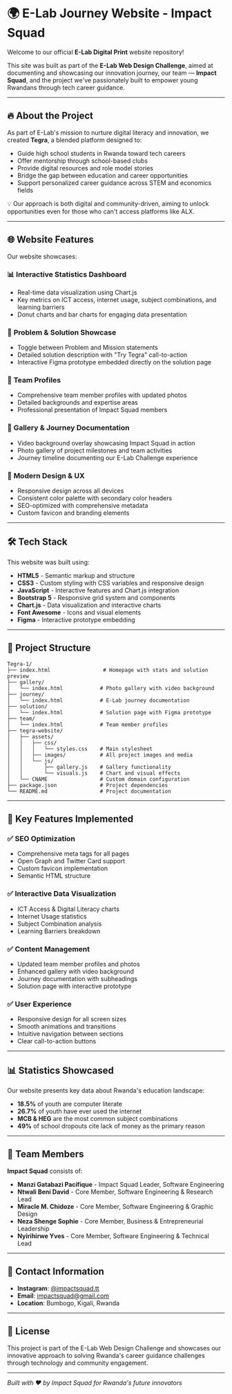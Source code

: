 # 🌍 E-Lab Journey Website - Impact Squad

Welcome to our official **E-Lab Digital Print** website repository!

This site was built as part of the **E-Lab Web Design Challenge**, aimed at documenting and showcasing our innovation journey, our team — **Impact Squad**, and the project we've passionately built to empower young Rwandans through tech career guidance.

---

## 🔥 About the Project

As part of E-Lab's mission to nurture digital literacy and innovation, we created **Tegra**, a blended platform designed to:
- Guide high school students in Rwanda toward tech careers
- Offer mentorship through school-based clubs
- Provide digital resources and role model stories
- Bridge the gap between education and career opportunities
- Support personalized career guidance across STEM and economics fields

💡 Our approach is both digital and community-driven, aiming to unlock opportunities even for those who can't access platforms like ALX.

---

## 🌐 Website Features

Our website showcases:

### 📊 **Interactive Statistics Dashboard**
- Real-time data visualization using Chart.js
- Key metrics on ICT access, internet usage, subject combinations, and learning barriers
- Donut charts and bar charts for engaging data presentation

### 🎯 **Problem & Solution Showcase**
- Toggle between Problem and Mission statements
- Detailed solution description with "Try Tegra" call-to-action
- Interactive Figma prototype embedded directly on the solution page

### 👥 **Team Profiles**
- Comprehensive team member profiles with updated photos
- Detailed backgrounds and expertise areas
- Professional presentation of Impact Squad members

### 📸 **Gallery & Journey Documentation**
- Video background overlay showcasing Impact Squad in action
- Photo gallery of project milestones and team activities
- Journey timeline documenting our E-Lab Challenge experience

### 🎨 **Modern Design & UX**
- Responsive design across all devices
- Consistent color palette with secondary color headers
- SEO-optimized with comprehensive metadata
- Custom favicon and branding elements

---

## 🛠️ Tech Stack

This website was built using:
- **HTML5** - Semantic markup and structure
- **CSS3** - Custom styling with CSS variables and responsive design
- **JavaScript** - Interactive features and Chart.js integration
- **Bootstrap 5** - Responsive grid system and components
- **Chart.js** - Data visualization and interactive charts
- **Font Awesome** - Icons and visual elements
- **Figma** - Interactive prototype embedding

---

## 📁 Project Structure

```
Tegra-1/
├── index.html                 # Homepage with stats and solution preview
├── gallery/
│   └── index.html            # Photo gallery with video background
├── journey/
│   └── index.html            # E-Lab journey documentation
├── solution/
│   └── index.html            # Solution page with Figma prototype
├── team/
│   └── index.html            # Team member profiles
├── tegra-website/
│   ├── assets/
│   │   ├── css/
│   │   │   └── styles.css    # Main stylesheet
│   │   ├── images/           # All project images and media
│   │   └── js/
│   │       ├── gallery.js    # Gallery functionality
│   │       └── visuals.js    # Chart and visual effects
│   └── CNAME                 # Custom domain configuration
├── package.json              # Project dependencies
└── README.md                 # Project documentation
```

---

## 🚀 Key Features Implemented

### ✅ **SEO Optimization**
- Comprehensive meta tags for all pages
- Open Graph and Twitter Card support
- Custom favicon implementation
- Semantic HTML structure

### ✅ **Interactive Data Visualization**
- ICT Access & Digital Literacy charts
- Internet Usage statistics
- Subject Combination analysis
- Learning Barriers breakdown

### ✅ **Content Management**
- Updated team member profiles and photos
- Enhanced gallery with video background
- Journey documentation with subheadings
- Solution page with interactive prototype

### ✅ **User Experience**
- Responsive design for all screen sizes
- Smooth animations and transitions
- Intuitive navigation between sections
- Clear call-to-action buttons

---

## 📊 Statistics Showcased

Our website presents key data about Rwanda's education landscape:
- **18.5%** of youth are computer literate
- **26.7%** of youth have ever used the internet
- **MCB & HEG** are the most common subject combinations
- **49%** of school dropouts cite lack of money as the primary reason

---

## 👥 Team Members

**Impact Squad** consists of:
- **Manzi Gatabazi Pacifique** - Impact Squad Leader, Software Engineering
- **Ntwali Beni David** - Core Member, Software Engineering & Research Lead
- **Miracle M. Chidoze** - Core Member, Software Engineering & Graphic Design
- **Neza Shenge Sophie** - Core Member, Business & Entrepreneurial Leadership
- **Nyirihirwe Yves** - Core Member, Software Engineering & Technical Lead

---

## 🔗 Contact Information

- **Instagram**: [@impactsquad.tt](https://www.instagram.com/impactsquad.tt/)
- **Email**: impactsquad@gmail.com
- **Location**: Bumbogo, Kigali, Rwanda

---

## 📝 License

This project is part of the E-Lab Web Design Challenge and showcases our innovative approach to solving Rwanda's career guidance challenges through technology and community engagement.

---

*Built with ❤️ by Impact Squad for Rwanda's future innovators*
